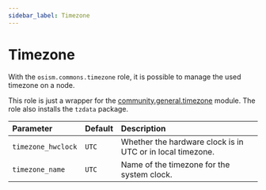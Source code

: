```yaml
---
sidebar_label: Timezone
---
```


# Timezone

With the `osism.commons.timezone` role, it is possible to manage the used timezone on a node.

This role is just a wrapper for the [community.general.timezone](https://docs.ansible.com/ansible/latest/collections/community/general/timezone_module.html)
module. The role also installs the `tzdata` package.

| Parameter           | Default  | Description                                                |
|:--------------------|:---------|:-----------------------------------------------------------|
| `timezone_hwclock`  | `UTC`    | Whether the hardware clock is in UTC or in local timezone. |
| `timezone_name`     | `UTC`    | Name of the timezone for the system clock.                 |
